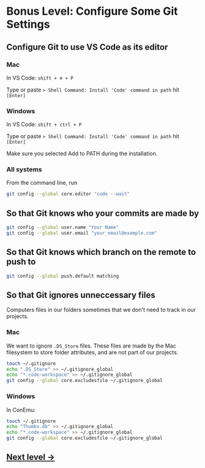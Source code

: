 # Bonus Level: Configure Some Git Settings

## Configure Git to use VS Code as its editor

### Mac

In VS Code: `shift + ⌘ + P`

Type or paste `> Shell Command: Install 'Code' command in path` hit `[Enter]`

### Windows

In VS Code: `shift + ctrl + P`

Type or paste `> Shell Command: Install 'Code' command in path` hit `[Enter]`

Make sure you selected Add to PATH during the installation.

### All systems

From the command line, run

```bash
git config --global core.editor "code --wait"
```

## So that Git knows who your commits are made by

```bash
git config --global user.name "Your Name"
git config --global user.email "your_email@example.com"
```

## So that Git knows which branch on the remote to push to

```bash
git config --global push.default matching
```

## So that Git ignores unneccessary files

Computers files in our folders sometimes that we don't need to track in our projects.

### Mac

We want to ignore `.DS_Store` files. These files are made by the Mac filesystem to store folder attributes, and are not part of our projects.

```bash
touch ~/.gitignore
echo ".DS_Store" >> ~/.gitignore_global
echo "*.code-workspace" >> ~/.gitignore_global
git config --global core.excludesfile ~/.gitignore_global
```

### Windows

In ConEmu:

```bash
touch ~/.gitignore
echo "Thumbs.db" >> ~/.gitignore_global
echo "*.code-workspace" >> ~/.gitignore_global
git config --global core.excludesfile ~/.gitignore_global
```

## [Next level →](10-node-check.md)